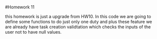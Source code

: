 #Homework 11

this homework is just a upgrade from HW10. In this code we are going to define some functions to do just only one duty and plus these feature we are already have task creation validtation which checks the inputs of the user not to have null values.
